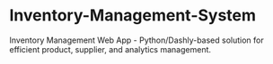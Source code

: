 # Inventory-Management-System
Inventory Management Web App - Python/Dashly-based solution for efficient product, supplier, and analytics management.
